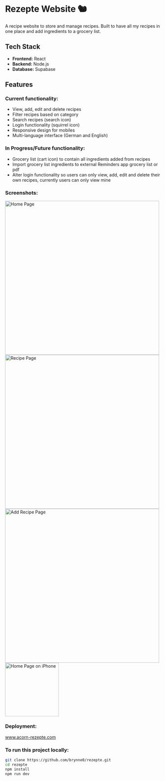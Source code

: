 # Rezepte Website 🐿️
A recipe website to store and manage recipes. 
Built to have all my recipes in one place and add ingredients to a grocery list.

## Tech Stack
- **Frontend:** React
- **Backend:** Node.js  
- **Database:** Supabase

## Features
### Current functionality:
- View, add, edit and delete recipes
- Filter recipes based on category
- Search recipes (search icon)
- Login functionality (squirrel icon)
- Responsive design for mobiles
- Multi-language interface (German and English)

### In Progress/Future functionality:
- Grocery list (cart icon) to contain all ingredients added from recipes 
- Import grocery list ingredients to external Reminders app grocery list or pdf
- Alter login functionality so users can only view, add, edit and delete their own recipes, currently users can only view mine

### Screenshots:

<img width="500" alt="Home Page" src="https://github.com/user-attachments/assets/4be7bd17-3448-4ca9-a1e6-a3b4cf8df1fe" />
<img width="500" alt="Recipe Page" src="https://github.com/user-attachments/assets/e118e8d6-3e1b-4a60-9c2b-c872defb6827" />
<img width="500" alt="Add Recipe Page" src="https://github.com/user-attachments/assets/9ea19b2f-f5eb-4fd6-9e38-b80535f5ed06" />
<img width="173.5" alt="Home Page on iPhone" src="https://github.com/user-attachments/assets/e947cab7-6699-4b3c-a3cf-59d01548c913" />

### Deployment:
www.acorn-rezepte.com

### To run this project locally:

```bash
git clone https://github.com/brynne0/rezepte.git
cd rezepte
npm install
npm run dev
```
